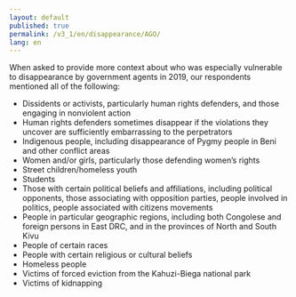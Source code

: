 ```yaml
---
layout: default
published: true
permalink: /v3_1/en/disappearance/AGO/
lang: en
---
```


When asked to provide more context about who was especially vulnerable to disappearance by government agents in 2019, our respondents mentioned all of the following:

-	Dissidents or activists, particularly human rights defenders, and those engaging in nonviolent action
-	Human rights defenders sometimes disappear if the violations they uncover are sufficiently embarrassing to the perpetrators
-	Indigenous people, including disappearance of Pygmy people in Beni and other conflict areas
-	Women and/or girls, particularly those defending women’s rights
-	Street children/homeless youth
-	Students
-	Those with certain political beliefs and affiliations, including political opponents, those associating with opposition parties, people involved in politics, people associated with citizens movements
-	People in particular geographic regions, including both Congolese and foreign persons in East DRC, and in the provinces of North and South Kivu
-	People of certain races
-	People with certain religious or cultural beliefs
-	Homeless people
-	Victims of forced eviction from the Kahuzi-Biega national park
-	Victims of kidnapping